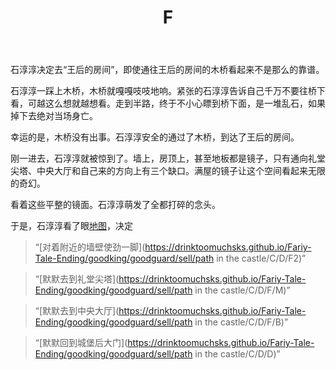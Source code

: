 ﻿---
title: F
tags: 新建,模板,
renderNumberedHeading: true
grammar_cjkRuby: true
---
石淳淳决定去“王后的房间”，即使通往王后的房间的木桥看起来不是那么的靠谱。  

石淳淳一踩上木桥，木桥就嘎嘎吱吱地响。紧张的石淳淳告诉自己千万不要往桥下看，可越这么想就越想看。走到半路，终于不小心瞟到桥下面，是一堆乱石，如果掉下去绝对当场身亡。   

幸运的是，木桥没有出事。石淳淳安全的通过了木桥，到达了王后的房间。  

刚一进去，石淳淳就被惊到了。墙上，房顶上，甚至地板都是镜子，只有通向礼堂尖塔、中央大厅和自己来的方向上有三个缺口。满屋的镜子让这个空间看起来无限的奇幻。  

看着这些平整的镜面。石淳淳萌发了全都打碎的念头。  

于是，石淳淳看了眼[地图]()，决定  

> “[对着附近的墙壁使劲一脚](https://drinktoomuchsks.github.io/Fariy-Tale-Ending/goodking/goodguard/sell/path in the castle/C/D/F2)”

> “[默默去到礼堂尖塔](https://drinktoomuchsks.github.io/Fariy-Tale-Ending/goodking/goodguard/sell/path in the castle/C/D/F/M)”

> “[默默去到中央大厅](https://drinktoomuchsks.github.io/Fariy-Tale-Ending/goodking/goodguard/sell/path in the castle/C/D/F/B)”

> “[默默回到城堡后大门](https://drinktoomuchsks.github.io/Fariy-Tale-Ending/goodking/goodguard/sell/path in the castle/C/D/D)”

